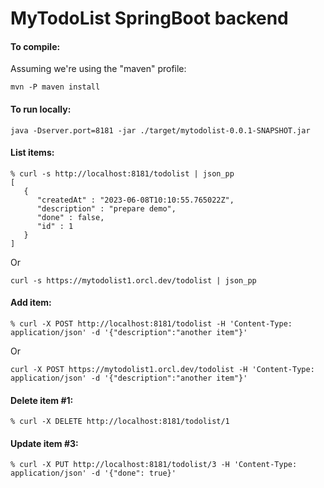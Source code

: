 # MyTodoList SpringBoot backend  

#### To compile:
Assuming we're using the "maven" profile:
```
mvn -P maven install
```
#### To run locally:
```
java -Dserver.port=8181 -jar ./target/mytodolist-0.0.1-SNAPSHOT.jar
```

#### List items:
```
% curl -s http://localhost:8181/todolist | json_pp
[
   {
      "createdAt" : "2023-06-08T10:10:55.765022Z",
      "description" : "prepare demo",
      "done" : false,
      "id" : 1
   }
]
```
Or
```
curl -s https://mytodolist1.orcl.dev/todolist | json_pp
```
#### Add item:
```
% curl -X POST http://localhost:8181/todolist -H 'Content-Type: application/json' -d '{"description":"another item"}'
```
Or
```
curl -X POST https://mytodolist1.orcl.dev/todolist -H 'Content-Type: application/json' -d '{"description":"another item"}' 
```

#### Delete item #1:
```
% curl -X DELETE http://localhost:8181/todolist/1 
```


#### Update item #3:
```
% curl -X PUT http://localhost:8181/todolist/3 -H 'Content-Type: application/json' -d '{"done": true}'
```